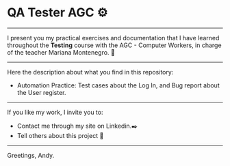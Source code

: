 # QA Tester AGC ⚙️
---

I present you my practical exercises and documentation that I have learned throughout the **Testing** course with the AGC - Computer Workers, in charge of the teacher Mariana Montenegro. 📄

---
Here the description about what you find in this repository:

 - Automation Practice: Test cases about the Log In, and Bug report about the User register.

---
If you like my work, I invite you to: 
 - Contact me through my site on Linkedin.✒️
 - Tell others about this project 📢
---
Greetings, Andy.

